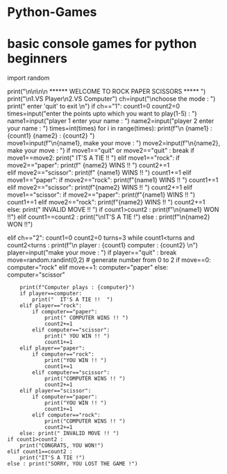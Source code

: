 # Python-Games
# basic console games for python beginners 

import random

print("\n\n\n\n          ****** WELCOME TO ROCK PAPER SCISSORS ***** ")
print("\n1.VS Player\n2.VS Computer")
ch=input("\nchoose the mode : ")
print("    enter 'quit' to exit \n")
if ch=="1":
	count1=0
	count2=0
	times=input("enter the points upto which you want to play(1-5) : ")	
	name1=input("player 1 enter your name : ")
	name2=input("player 2 enter your name : ")
	times=int(times)
	for i in range(times):
		print(f"\n {name1} : {count1}   {name2} : {count2} ")	
		move1=input(f"\n{name1}, make your move : ")
		move2=input(f"\n{name2}, make your move : ")
		if move1=="quit" or move2=="quit" : 
			break
		if move1==move2:
			print("  IT'S A TIE !!  ")
		elif move1=="rock":
			if move2=="paper":
				print(f" {name2} WINS !! ")
				count2+=1	
			elif move2=="scissor":
				print(f" {name1} WINS !! ")
				count1+=1
		elif move1=="paper":
			if move2=="rock":
				print(f"{name1} WINS !! ")
				count1+=1
			elif move2=="scissor":
				print(f"{name2} WINS !! ")
				count2+=1
		elif move1=="scissor":
			if move2=="paper":
				print(f"{name1} WINS !! ")
				count1+=1
			elif move2=="rock":
				print(f"{name2} WINS !! ")
				count2+=1		
		else: print(" INVALID MOVE !! ")
	if count1>count2 : 
		print(f"\n{name1} WON !!")
	elif count1==count2 : 
		print("\nIT'S A TIE !")
	else : print(f"\n{name2} WON !!")	


elif ch=="2":
	count1=0
	count2=0
	turns=3
	while count1<turns and count2<turns : 
		print(f"\n player : {count1}   computer : {count2} \n")
		player=input("make your move : ")
		if player=="quit" : 
			break
		move=random.randint(0,2)  # generate number from 0 to 2
		if move==0:
			computer="rock"
		elif move==1:
			computer="paper"
		else: computer="scissor"
		
		print(f"Computer plays : {computer}")                        	
		if player==computer:                                   
			print("  IT'S A TIE !!  ")
		elif player=="rock":
			if computer=="paper":
				print(" COMPUTER WINS !! ")
				count2+=1			
			elif computer=="scissor":
				print(" YOU WIN !! ")
				count1+=1
		elif player=="paper":
			if computer=="rock":
				print("YOU WIN !! ")
				count1+=1
			elif computer=="scissor":
				print("COMPUTER WINS !! ")
				count2+=1
		elif player=="scissor":
			if computer=="paper":
				print("YOU WIN !! ")
				count1+=1
			elif computer=="rock":
				print("COMPUTER WINS !! ")
				count2+=1
		else: print(" INVALID MOVE !! ")
	if count1>count2 : 
		print("CONGRATS, YOU WON!")
	elif count1==count2 : 
		print("IT'S A TIE !")
	else : print("SORRY, YOU LOST THE GAME !")		
	

	
			
	







	

